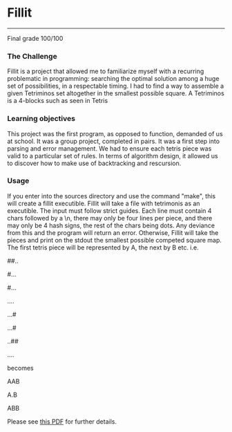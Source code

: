 # **Fillit**
_________________________________

Final grade 100/100
### The Challenge 
Fillit is a project that allowed me to familiarize myself with a recurring
problematic in programming: searching the optimal solution among a huge set of possibilities, in a respectable timing. I had to find a way to
assemble a given Tetriminos set altogether in the smallest possible square. A Tetriminos is a 4-blocks such as seen in Tetris
### Learning objectives 
This project was the first program, as opposed to function, demanded of us at school. It was a group project, completed in pairs. It was a first step into parsing and error management. We had to ensure each tetris piece was valid to a particular set of rules. In terms of algorithm design, it allowed us to discover how to make use of backtracking and rescursion. 
### Usage
If you enter into the sources directory and use the command "make", this will create a fillit executible. 
Fillit will take a file with tetrimonis as an executible. The input must follow strict guides. Each line must contain 4 chars followed by a \n, there may only be four lines per piece, and there may only be 4 hash signs, the rest of the chars being dots. Any deviance from this and the program will return an error. 
Otherwise, Fillit will take the pieces and print on the stdout the smallest possible competed square map. The first tetris piece will be represented by A, the next by B etc. 
i.e.

##..

#...

#...

....


...#

...#

..##

....



becomes


AAB

A.B

ABB



Please see [this PDF](https://github.com/finolacahill/fillit/blob/master/fillit.en.pdf) for further details. 
